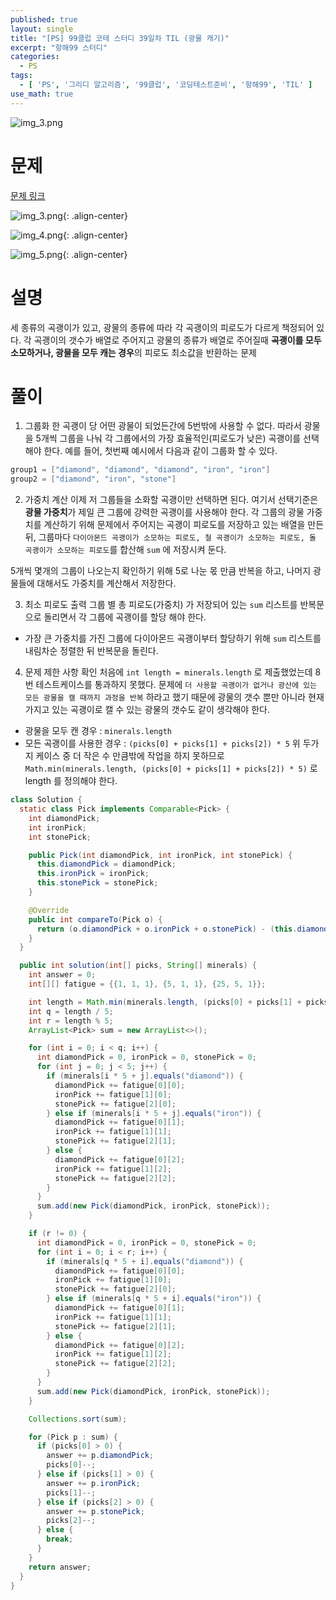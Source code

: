 ```yaml
---
published: true
layout: single
title: "[PS] 99클럽 코테 스터디 39일차 TIL (광물 캐기)"
excerpt: "항해99 스터디"
categories:
  - PS
tags:
  - [ 'PS', '그리디 알고리즘', '99클럽', '코딩테스트준비', '항해99', 'TIL' ]
use_math: true
---
```



![img_3.png](https://github.com/zhtmr/static-files-for-posting/blob/main/static-files-for-posting/20240722/99club_TIL_thumbnail/%EA%B8%B0%EB%B3%B8%ED%98%951_java.png?raw=true)

# 문제

[문제 링크](https://school.programmers.co.kr/learn/courses/30/lessons/172927)

![img_3.png](https://github.com/zhtmr/static-files-for-posting/blob/main/static-files-for-posting/20240829/ex1.png?raw=true){: .align-center}

![img_4.png](https://github.com/zhtmr/static-files-for-posting/blob/main/static-files-for-posting/20240829/ex2.png?raw=true){: .align-center}

![img_5.png](https://github.com/zhtmr/static-files-for-posting/blob/main/static-files-for-posting/20240829/ex3.png?raw=true){: .align-center}

# 설명
세 종류의 곡괭이가 있고, 광물의 종류에 따라 각 곡괭이의 피로도가 다르게 책정되어 있다. 각 곡괭이의 갯수가 배열로 주어지고 광물의 종류가 배열로 주어질때 **곡괭이를 모두 소모하거나, 광물을 모두 캐는 경우**의 피로도 최소값을 반환하는 문제

# 풀이
1. 그룹화
한 곡괭이 당 어떤 광물이 되었든간에 5번밖에 사용할 수 없다. 
따라서 광물을 5개씩 그룹을 나눠 각 그룹에서의 가장 효율적인(피로도가 낮은) 곡괭이를 선택해야 한다.
예를 들어, 첫번째 예시에서 다음과 같이 그룹화 할 수 있다.
```java
group1 = ["diamond", "diamond", "diamond", "iron", "iron"]
group2 = ["diamond", "iron", "stone"]
```

2. 가중치 계산
이제 저 그룹들을 소화할 곡괭이만 선택하면 된다. 여기서 선택기준은 **광물 가중치**가 제일 큰 그룹에 강력한 곡괭이를 사용해야 한다.
각 그룹의 광물 가중치를 계산하기 위해 문제에서 주어지는 곡괭이 피로도를 저장하고 있는 배열을 만든 뒤,
그룹마다 `다이아몬드 곡괭이가 소모하는 피로도, 철 곡괭이가 소모하는 피로도, 돌 곡괭이가 소모하는 피로도`를 합산해 `sum` 에 저장시켜 둔다.

5개씩 몇개의 그룹이 나오는지 확인하기 위해 5로 나눈 몫 만큼 반복을 하고, 나머지 광물들에 대해서도 가중치를 계산해서 저장한다.

3. 최소 피로도 출력
그룹 별 총 피로도(가중치) 가 저장되어 있는 `sum` 리스트를 반복문으로 돌리면서 각 그룹에 곡괭이를 할당 해야 한다.
- 가장 큰 가중치를 가진 그룹에 다이아몬드 곡괭이부터 할당하기 위해 `sum` 리스트를 내림차순 정렬한 뒤 반복문을 돌린다.

4. 문제 제한 사항 확인
처음에 `int length = minerals.length` 로 제출했었는데 8번 테스트케이스를 통과하지 못했다.
문제에 `더 사용할 곡괭이가 없거나 광산에 있는 모든 광물을 캘 때까지 과정을 반복` 하라고 했기 때문에 광물의 갯수 뿐만 아니라 현재 가지고 있는 곡괭이로 캘 수 있는 광물의 갯수도 같이 생각해야 한다.
- 광물을 모두 캔 경우 : `minerals.length`
- 모든 곡괭이를 사용한 경우 : `(picks[0] + picks[1] + picks[2]) * 5`
위 두가지 케이스 중 더 작은 수 만큼밖에 작업을 하지 못하므로 `Math.min(minerals.length, (picks[0] + picks[1] + picks[2]) * 5)` 로 length 를 정의해야 한다.  

```java
class Solution {
  static class Pick implements Comparable<Pick> {
    int diamondPick;
    int ironPick;
    int stonePick;

    public Pick(int diamondPick, int ironPick, int stonePick) {
      this.diamondPick = diamondPick;
      this.ironPick = ironPick;
      this.stonePick = stonePick;
    }

    @Override
    public int compareTo(Pick o) {
      return (o.diamondPick + o.ironPick + o.stonePick) - (this.diamondPick + this.ironPick + this.stonePick);
    }
  }

  public int solution(int[] picks, String[] minerals) {
    int answer = 0;
    int[][] fatigue = {{1, 1, 1}, {5, 1, 1}, {25, 5, 1}};

    int length = Math.min(minerals.length, (picks[0] + picks[1] + picks[2]) * 5);
    int q = length / 5;
    int r = length % 5;
    ArrayList<Pick> sum = new ArrayList<>();

    for (int i = 0; i < q; i++) {
      int diamondPick = 0, ironPick = 0, stonePick = 0;
      for (int j = 0; j < 5; j++) {
        if (minerals[i * 5 + j].equals("diamond")) {
          diamondPick += fatigue[0][0];
          ironPick += fatigue[1][0];
          stonePick += fatigue[2][0];
        } else if (minerals[i * 5 + j].equals("iron")) {
          diamondPick += fatigue[0][1];
          ironPick += fatigue[1][1];
          stonePick += fatigue[2][1];
        } else {
          diamondPick += fatigue[0][2];
          ironPick += fatigue[1][2];
          stonePick += fatigue[2][2];
        }
      }
      sum.add(new Pick(diamondPick, ironPick, stonePick));
    }

    if (r != 0) {
      int diamondPick = 0, ironPick = 0, stonePick = 0;
      for (int i = 0; i < r; i++) {
        if (minerals[q * 5 + i].equals("diamond")) {
          diamondPick += fatigue[0][0];
          ironPick += fatigue[1][0];
          stonePick += fatigue[2][0];
        } else if (minerals[q * 5 + i].equals("iron")) {
          diamondPick += fatigue[0][1];
          ironPick += fatigue[1][1];
          stonePick += fatigue[2][1];
        } else {
          diamondPick += fatigue[0][2];
          ironPick += fatigue[1][2];
          stonePick += fatigue[2][2];
        }
      }
      sum.add(new Pick(diamondPick, ironPick, stonePick));
    }

    Collections.sort(sum);

    for (Pick p : sum) {
      if (picks[0] > 0) {
        answer += p.diamondPick;
        picks[0]--;
      } else if (picks[1] > 0) {
        answer += p.ironPick;
        picks[1]--;
      } else if (picks[2] > 0) {
        answer += p.stonePick;
        picks[2]--;
      } else {
        break;
      }
    }
    return answer;
  }
}
```
